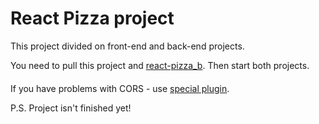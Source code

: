 # React Pizza project

This project divided on front-end and back-end projects.

You need to pull this project and [react-pizza_b](https://github.com/Wonder4Code/pizza-react_b).
Then start both projects. 
####
If you have problems with CORS - use [special plugin](https://chrome.google.com/webstore/detail/moesif-origin-cors-change/digfbfaphojjndkpccljibejjbppifbc).

P.S. Project isn't finished yet!
